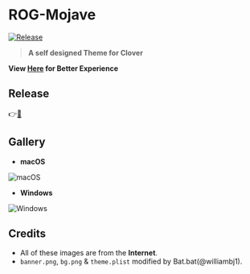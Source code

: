 # ROG-Mojave
[![Release](https://img.shields.io/github/release/williambj1/ROG-Mojave.svg)](https://github.com/williambj1/ROG-Mojave/releases)
> **A self designed Theme for Clover**

**View [Here](https://williambj1.github.io/ROG-Mojave/) for Better Experience**

## Release
👉[🛒](https://github.com/williambj1/ROG-Mojave/releases)

## Gallery

- **macOS**

![macOS](https://raw.githubusercontent.com/williambj1/ROG-Mojave/master/ScreenShots/1.png)

- **Windows**

![Windows](https://raw.githubusercontent.com/williambj1/ROG-Mojave/master/ScreenShots/2.png)

## Credits
- All of these images are from the **Internet**.
- `banner.png`, `bg.png` & `theme.plist` modified by Bat.bat(@williambj1).
